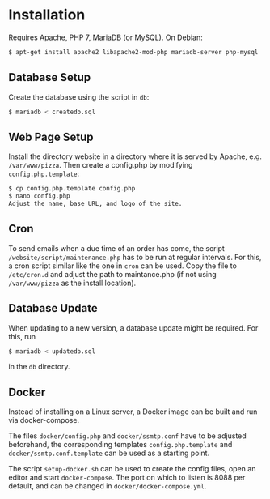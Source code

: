 # Installation
Requires Apache, PHP 7, MariaDB (or MySQL). On Debian:
```sh
$ apt-get install apache2 libapache2-mod-php mariadb-server php-mysql
```

## Database Setup
Create the database using the script in `db`:
```sh
$ mariadb < createdb.sql
```

## Web Page Setup
Install the directory website in a directory where it is served by Apache, e.g. `/var/www/pizza`.
Then create a config.php by modifying `config.php.template`:
```sh
$ cp config.php.template config.php
$ nano config.php
Adjust the name, base URL, and logo of the site.
```

## Cron
To send emails when a due time of an order has come, the script `/website/script/maintenance.php`
has to be run at regular intervals. For this, a cron script similar like the one in `cron`
can be used. Copy the file to `/etc/cron.d` and adjust the path to maintance.php (if not using
`/var/www/pizza` as the install location).

## Database Update
When updating to a new version, a database update might be required. For this, run
```sh
$ mariadb < updatedb.sql
```
in the `db` directory.

## Docker

Instead of installing on a Linux server, a Docker image can be built and run via docker-compose.

The files `docker/config.php` and `docker/ssmtp.conf` have to be adjusted beforehand, the corresponding templates `config.php.template` and `docker/ssmtp.conf.template` can be used as a starting point. 

The script `setup-docker.sh` can be used to create the config files, open an editor and start `docker-compose`. The port on which to listen is 8088 per default, and can be changed in `docker/docker-compose.yml`.
